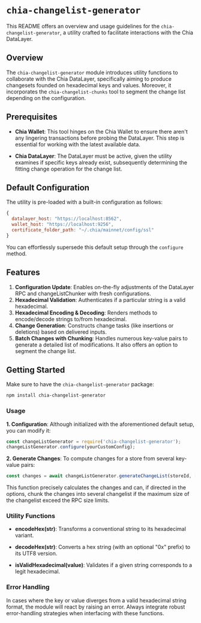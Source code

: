 # `chia-changelist-generator`

This README offers an overview and usage guidelines for the `chia-changelist-generator`, a utility crafted to facilitate interactions with the Chia DataLayer.

## Overview

The `chia-changelist-generator` module introduces utility functions to collaborate with the Chia DataLayer, specifically aiming to produce changesets founded on hexadecimal keys and values. Moreover, it incorporates the `chia-changelist-chunks` tool to segment the change list depending on the configuration.

## Prerequisites

- **Chia Wallet**: This tool hinges on the Chia Wallet to ensure there aren't any lingering transactions before probing the DataLayer. This step is essential for working with the latest available data.

- **Chia DataLayer**: The DataLayer must be active, given the utility examines if specific keys already exist, subsequently determining the fitting change operation for the change list.

## Default Configuration

The utility is pre-loaded with a built-in configuration as follows:

```javascript
{
  datalayer_host: "https://localhost:8562",
  wallet_host: "https://localhost:9256",
  certificate_folder_path: "~/.chia/mainnet/config/ssl"
}
```

You can effortlessly supersede this default setup through the `configure` method.

## Features

1. **Configuration Update**: Enables on-the-fly adjustments of the DataLayer RPC and changeListChunker with fresh configurations.
2. **Hexadecimal Validation**: Authenticates if a particular string is a valid hexadecimal.
3. **Hexadecimal Encoding & Decoding**: Renders methods to encode/decode strings to/from hexadecimal.
4. **Change Generation**: Constructs change tasks (like insertions or deletions) based on delivered inputs.
5. **Batch Changes with Chunking**: Handles numerous key-value pairs to generate a detailed list of modifications. It also offers an option to segment the change list.

## Getting Started

Make sure to have the `chia-changelist-generator` package:

```bash
npm install chia-changelist-generator
```

### Usage

**1. Configuration**:
Although initialized with the aforementioned default setup, you can modify it:

```javascript
const changeListGenerator = require('chia-changelist-generator');
changeListGenerator.configure(yourCustomConfig);
```

**2. Generate Changes**:
To compute changes for a store from several key-value pairs:

```javascript
const changes = await changeListGenerator.generateChangeList(storeId, [{key: 'key1', value: 'value1'}, {key: 'key2', value: 'value2'}], { chunkChangeList: true });
```

This function precisely calculates the changes and can, if directed in the options, chunk the changes into several changelist if the maximum size of the changelist exceed the RPC size limits.

### Utility Functions

- **encodeHex(str)**: Transforms a conventional string to its hexadecimal variant.
  
- **decodeHex(str)**: Converts a hex string (with an optional "0x" prefix) to its UTF8 version.
  
- **isValidHexadecimal(value)**: Validates if a given string corresponds to a legit hexadecimal.

### Error Handling

In cases where the key or value diverges from a valid hexadecimal string format, the module will react by raising an error. Always integrate robust error-handling strategies when interfacing with these functions.
